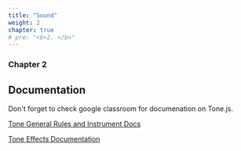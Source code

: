 ```yaml
---
title: "Sound"
weight: 2
chapter: true
# pre: "<b>2. </b>"
---
```


### Chapter 2

## Documentation

Don't forget to check google classroom for documenation on Tone.js.

[Tone General Rules and Instrument Docs](https://drive.google.com/drive/folders/1JiWiCgqSuXdYbDVLH4IgNbZqGNCi3jMw)

[Tone Effects Documentation](https://drive.google.com/open?id=17qRwp8q--n8KOMZeJDm_EDuTDy6vDH4n)
